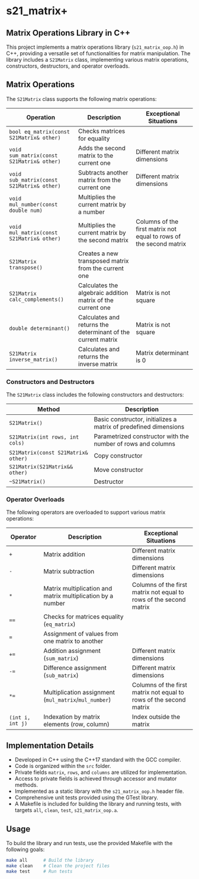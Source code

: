 # s21_matrix+

## Matrix Operations Library in C++

This project implements a matrix operations library (`s21_matrix_oop.h`) in C++, providing a versatile set of functionalities for matrix manipulation. The library includes a `S21Matrix` class, implementing various matrix operations, constructors, destructors, and operator overloads.

## Matrix Operations

The `S21Matrix` class supports the following matrix operations:

| Operation | Description | Exceptional Situations |
| --- | --- | --- |
| `bool eq_matrix(const S21Matrix& other)` | Checks matrices for equality | |
| `void sum_matrix(const S21Matrix& other)` | Adds the second matrix to the current one | Different matrix dimensions |
| `void sub_matrix(const S21Matrix& other)` | Subtracts another matrix from the current one | Different matrix dimensions |
| `void mul_number(const double num)` | Multiplies the current matrix by a number | |
| `void mul_matrix(const S21Matrix& other)` | Multiplies the current matrix by the second matrix | Columns of the first matrix not equal to rows of the second matrix |
| `S21Matrix transpose()` | Creates a new transposed matrix from the current one | |
| `S21Matrix calc_complements()` | Calculates the algebraic addition matrix of the current one | Matrix is not square |
| `double determinant()` | Calculates and returns the determinant of the current matrix | Matrix is not square |
| `S21Matrix inverse_matrix()` | Calculates and returns the inverse matrix | Matrix determinant is 0 |

### Constructors and Destructors

The `S21Matrix` class includes the following constructors and destructors:

| Method | Description |
| --- | --- |
| `S21Matrix()` | Basic constructor, initializes a matrix of predefined dimensions |
| `S21Matrix(int rows, int cols)` | Parametrized constructor with the number of rows and columns |
| `S21Matrix(const S21Matrix& other)` | Copy constructor |
| `S21Matrix(S21Matrix&& other)` | Move constructor |
| `~S21Matrix()` | Destructor |

### Operator Overloads

The following operators are overloaded to support various matrix operations:

| Operator | Description | Exceptional Situations |
| --- | --- | --- |
| `+` | Matrix addition | Different matrix dimensions |
| `-` | Matrix subtraction | Different matrix dimensions |
| `*` | Matrix multiplication and matrix multiplication by a number | Columns of the first matrix not equal to rows of the second matrix |
| `==` | Checks for matrices equality (`eq_matrix`) | |
| `=` | Assignment of values from one matrix to another | |
| `+=` | Addition assignment (`sum_matrix`) | Different matrix dimensions |
| `-=` | Difference assignment (`sub_matrix`) | Different matrix dimensions |
| `*=` | Multiplication assignment (`mul_matrix`/`mul_number`) | Columns of the first matrix not equal to rows of the second matrix |
| `(int i, int j)` | Indexation by matrix elements (row, column) | Index outside the matrix |

## Implementation Details

- Developed in C++ using the C++17 standard with the GCC compiler.
- Code is organized within the `src` folder.
- Private fields `matrix`, `rows`, and `columns` are utilized for implementation.
- Access to private fields is achieved through accessor and mutator methods.
- Implemented as a static library with the `s21_matrix_oop.h` header file.
- Comprehensive unit tests provided using the GTest library.
- A Makefile is included for building the library and running tests, with targets `all`, `clean`, `test`, `s21_matrix_oop.a`.

## Usage

To build the library and run tests, use the provided Makefile with the following goals:

```bash
make all      # Build the library
make clean    # Clean the project files
make test     # Run tests
